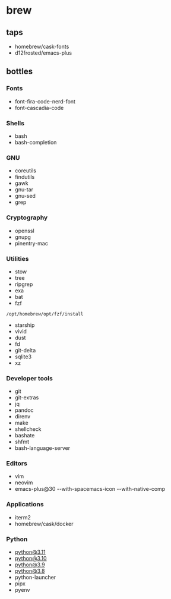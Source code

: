 # brew

## taps
- homebrew/cask-fonts
- d12frosted/emacs-plus

## bottles

### Fonts
- font-fira-code-nerd-font
- font-cascadia-code

### Shells
- bash
- bash-completion

### GNU
- coreutils
- findutils
- gawk
- gnu-tar
- gnu-sed
- grep

### Cryptography
- openssl
- gnupg
- pinentry-mac

### Utilities
- stow
- tree
- ripgrep
- exa
- bat
- fzf
```
/opt/homebrew/opt/fzf/install
```
- starship
- vivid
- dust
- fd
- git-delta
- sqlite3
- xz

### Developer tools
- git
- git-extras
- jq
- pandoc
- direnv
- make
- shellcheck
- bashate
- shfmt
- bash-language-server

### Editors
- vim
- neovim
- emacs-plus@30 --with-spacemacs-icon --with-native-comp

### Applications
- iterm2
- homebrew/cask/docker

### Python
- python@3.11
- python@3.10
- python@3.9
- python@3.8
- python-launcher
- pipx
- pyenv
